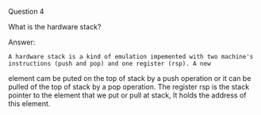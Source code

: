 Question 4

What is the hardware stack?

Answer:

	A hardware stack is a kind of emulation impemented with two machine's instructions (push and pop) and one register (rsp). A new
element cam be puted on the top of stack by a push operation or it can be pulled of the top of stack by a pop operation. The register
rsp is the stack pointer to the element that we put or pull at stack, It holds the address of this element.
